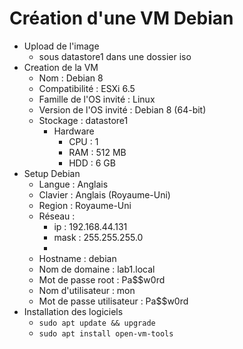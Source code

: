 # Création d'une VM Debian

- Upload de l'image
  - sous datastore1 dans une dossier iso
- Creation de la VM
  - Nom : Debian 8
  - Compatibilité : ESXi 6.5
  - Famille de l'OS invité : Linux
  - Version de l'OS invité : Debian 8 (64-bit)
  - Stockage : datastore1
    - Hardware
      - CPU : 1
      - RAM : 512 MB
      - HDD : 6 GB
- Setup Debian
  - Langue : Anglais
  - Clavier : Anglais (Royaume-Uni)
  - Region : Royaume-Uni
  - Réseau :
    - ip : 192.168.44.131
    - mask : 255.255.255.0
    - 
  - Hostname : debian
  - Nom de domaine : lab1.local
  - Mot de passe root : Pa$$w0rd
  - Nom d'utilisateur : mon
  - Mot de passe utilisateur : Pa$$w0rd
- Installation des logiciels
  - `sudo apt update && upgrade`
  - `sudo apt install open-vm-tools`